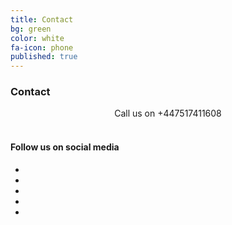 ```yaml
---
title: Contact
bg: green
color: white
fa-icon: phone
published: true
---
```


### Contact

<center><i class="fa fa-phone fa-3x"></i> Call us on +447517411608</center>
<br/> 

#### Follow us on social media
<center>
<ul id="horizontalmenu">
  <li><a href="https://www.facebook.com/adivineservice"><i class="fa fa-facebook fa-3x"></i></a></li>
  <li></li>
  <li><a href="https://www.instagram.com/adivineservice"><i class="fa fa-instagram fa-3x"></i></a></li>
  <li></li>
  <li><a href="https://twitter.com/servicedivine"><i class="fa fa-twitter fa-3x"></i></a></li>


</ul>
</center>
